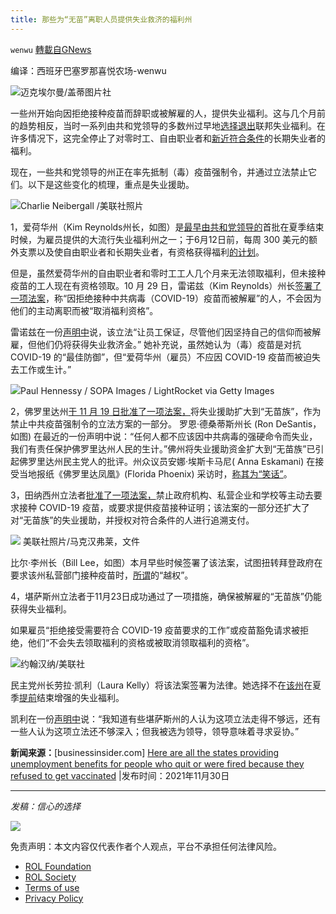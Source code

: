 ```yaml
---
title: 那些为“无苗”离职人员提供失业救济的福利州
---
```

`wenwu` [轉載自GNews](https://gnews.org/zh-hans/1711909/)

编译：西班牙巴塞罗那喜悦农场-wenwu

![](https://assets.gnews.org/wp-content/uploads/2021/12/image0-8.jpg)迈克埃尔曼/盖蒂图片社

一些州开始向因拒绝接种疫苗而辞职或被解雇的人，提供失业福利。这与几个月前的趋势相反，当时一系列由共和党领导的多数州过早地[选择退出](https://www.businessinsider.com/republican-states-cutting-unemployment-benefits-expanded-300-weekly-biden-stimulus-2021-5)联邦失业福利。在许多情况下，这完全停止了对零时工、自由职业者和[新近符合条件](https://www.businessinsider.com/75-million-workers-will-lose-all-unemployment-benefits-in-september-2021-8)的长期失业者的福利。

现在，一些共和党领导的州正在率先抵制（毒）疫苗强制令，并通过立法禁止它们。以下是这些变化的梳理，重点是失业援助。

![](https://assets.gnews.org/wp-content/uploads/2021/12/image0-9.jpg)Charlie Neibergall /美联社照片

1，爱荷华州（Kim Reynolds州长，如图）是[最早由共和党领导的](https://www.businessinsider.com/republican-states-cutting-unemployment-benefits-expanded-300-weekly-biden-stimulus-2021-5)首批在夏季结束时候，为雇员提供的大流行失业福利州之一；于6月12日前，每周 300 美元的额外支票以及使自由职业者和长期失业者，有资格获得福利[的计划](https://www.businessinsider.com/four-states-cut-off-stimulus-jobless-aid-biden-white-house-2021-6)。

但是，虽然爱荷华州的自由职业者和零时工工人几个月来无法领取福利，但未接种疫苗的工人现在有资格领取。10 月 29 日，雷诺兹（Kim Reynolds）州长[签署了一项法案](https://www.legis.iowa.gov/legislation/BillBook?ga=89&amp;ba=hf902)，称“因拒绝接种中共病毒（COVID-19）疫苗而被解雇”的人，不会因为他们的主动离职而被“取消福利资格”。

雷诺兹在一份[声明中](https://governor.iowa.gov/press-release/governor-reynolds-signs%C2%A0bipartisan%C2%A0vaccine-mandate%C2%A0bill-into-law%C2%A0%C2%A0)说，该立法“让员工保证，尽管他们因坚持自己的信仰而被解雇，但他们仍将获得失业救济金。” 她补充说，虽然她认为（毒）疫苗是对抗 COVID-19 的“最佳防御”，但“爱荷华州（雇员）不应因 COVID-19 疫苗而被迫失去工作或生计。”

![](https://assets.gnews.org/wp-content/uploads/2021/12/image0-10.jpg)Paul Hennessy / SOPA Images / LightRocket via Getty Images

2，佛罗里达州[于 11 月 19 日批准了一项法案，](https://www.jacksonlewis.com/sites/default/files/docs/FloridaHB-1B.pdf)将失业援助扩大到“无苗族”，作为禁止中共疫苗强制令的立法方案的一部分。 罗恩·德桑蒂斯州长 (Ron DeSantis，如图) 在最近的一份声明中说：“任何人都不应该因中共病毒的强硬命令而失业，我们有责任保护佛罗里达州人民的生计。”佛州将失业援助资金扩大到“无苗族”已引起佛罗里达州民主党人的批评。州众议员安娜·埃斯卡马尼( Anna Eskamani) 在接受当地报纸《佛罗里达凤凰》(Florida Phoenix) 采访时，[称其为“笑话”](https://floridaphoenix.com/2021/11/11/a-remarkable-precedent-fl-republicans-want-to-pay-workers-who-refuse-to-submit-to-vaccine-mandates/)。

3，田纳西州立法者[批准了一项法案，](https://www.capitol.tn.gov/Bills/112/CCRReports/CC9002.pdf)禁止政府机构、私营企业和学校等主动去要求接种 COVID-19 疫苗，或要求提供疫苗接种证明；该法案的一部分还扩大了对“无苗族”的失业援助，并授权对符合条件的人进行追溯支付。

![](https://assets.gnews.org/wp-content/uploads/2021/12/image0-11.jpg) 美联社照片/马克汉弗莱，文件

比尔·李州长（Bill Lee，如图）本月早些时候签署了该法案，试图扭转拜登政府在要求该州私营部门接种疫苗时，[所谓](https://www.newschannel5.com/news/gov-bill-lee-expected-to-sign-covid-19-special-session-omnibus-bill-today)的“越权”。

4，堪萨斯州立法者于11月23日成功通过了一项措施，确保被解雇的“无苗族”仍能获得失业福利。

如果雇员“拒绝接受需要符合 COVID-19 疫苗要求的工作”或疫苗豁免请求被拒绝，他们“不会失去领取福利的资格或被取消领取福利的资格”。

![](https://assets.gnews.org/wp-content/uploads/2021/12/image0-12.jpg)约翰汉纳/美联社

民主党州长劳拉·凯利（Laura Kelly）将该法案签署为法律。她选择不在[该州](https://www.kwch.com/2021/09/01/out-of-work-kansans-wondering-whats-next-after-end-federal-unemployment-benefits/)在夏季[提前](https://www.kwch.com/2021/09/01/out-of-work-kansans-wondering-whats-next-after-end-federal-unemployment-benefits/)结束增强的失业福利。

凯利在一份[声明中](https://governor.kansas.gov/governor-laura-kelly-signs-bill-in-response-to-federal-vaccine-mandate/)说：“我知道有些堪萨斯州的人认为这项立法走得不够远，还有一些人认为这项立法还不够深入；但我被选为领导，领导意味着寻求妥协。”

**新闻来源：**[businessinsider.com] [Here are all the states providing unemployment benefits for people who quit or were fired because they refused to get vaccinated](https://www.businessinsider.com/states-providing-unemployment-aid-vaccine-mandate-2021-11) |发布时间：2021年11月30日

* * *

*发稿：信心的选择*

![](https://assets.gnews.org/wp-content/uploads/2021/12/GNEWS_CH.-1-3-1.jpeg)



 

免责声明：本文内容仅代表作者个人观点，平台不承担任何法律风险。

- [ROL Foundation](https://rolfoundation.org/)
- [ROL Society](https://rolsociety.org/)
- [Terms of use](https://gnews.org/terms-of-use-3/)
- [Privacy Policy](https://gnews.org/privacy-policy/)
